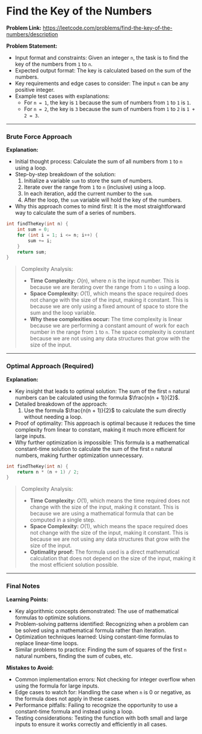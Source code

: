 # Find the Key of the Numbers
**Problem Link:** https://leetcode.com/problems/find-the-key-of-the-numbers/description

**Problem Statement:**
- Input format and constraints: Given an integer `n`, the task is to find the key of the numbers from `1` to `n`.
- Expected output format: The key is calculated based on the sum of the numbers.
- Key requirements and edge cases to consider: The input `n` can be any positive integer.
- Example test cases with explanations:
  - For `n = 1`, the key is `1` because the sum of numbers from `1` to `1` is `1`.
  - For `n = 2`, the key is `3` because the sum of numbers from `1` to `2` is `1 + 2 = 3`.

---

### Brute Force Approach

**Explanation:**
- Initial thought process: Calculate the sum of all numbers from `1` to `n` using a loop.
- Step-by-step breakdown of the solution:
  1. Initialize a variable `sum` to store the sum of numbers.
  2. Iterate over the range from `1` to `n` (inclusive) using a loop.
  3. In each iteration, add the current number to the `sum`.
  4. After the loop, the `sum` variable will hold the key of the numbers.
- Why this approach comes to mind first: It is the most straightforward way to calculate the sum of a series of numbers.

```cpp
int findTheKey(int n) {
    int sum = 0;
    for (int i = 1; i <= n; i++) {
        sum += i;
    }
    return sum;
}
```

> Complexity Analysis:
> - **Time Complexity:** $O(n)$, where $n$ is the input number. This is because we are iterating over the range from `1` to `n` using a loop.
> - **Space Complexity:** $O(1)$, which means the space required does not change with the size of the input, making it constant. This is because we are only using a fixed amount of space to store the sum and the loop variable.
> - **Why these complexities occur:** The time complexity is linear because we are performing a constant amount of work for each number in the range from `1` to `n`. The space complexity is constant because we are not using any data structures that grow with the size of the input.

---

### Optimal Approach (Required)

**Explanation:**
- Key insight that leads to optimal solution: The sum of the first `n` natural numbers can be calculated using the formula $\frac{n(n + 1)}{2}$.
- Detailed breakdown of the approach:
  1. Use the formula $\frac{n(n + 1)}{2}$ to calculate the sum directly without needing a loop.
- Proof of optimality: This approach is optimal because it reduces the time complexity from linear to constant, making it much more efficient for large inputs.
- Why further optimization is impossible: This formula is a mathematical constant-time solution to calculate the sum of the first `n` natural numbers, making further optimization unnecessary.

```cpp
int findTheKey(int n) {
    return n * (n + 1) / 2;
}
```

> Complexity Analysis:
> - **Time Complexity:** $O(1)$, which means the time required does not change with the size of the input, making it constant. This is because we are using a mathematical formula that can be computed in a single step.
> - **Space Complexity:** $O(1)$, which means the space required does not change with the size of the input, making it constant. This is because we are not using any data structures that grow with the size of the input.
> - **Optimality proof:** The formula used is a direct mathematical calculation that does not depend on the size of the input, making it the most efficient solution possible.

---

### Final Notes

**Learning Points:**
- Key algorithmic concepts demonstrated: The use of mathematical formulas to optimize solutions.
- Problem-solving patterns identified: Recognizing when a problem can be solved using a mathematical formula rather than iteration.
- Optimization techniques learned: Using constant-time formulas to replace linear-time loops.
- Similar problems to practice: Finding the sum of squares of the first `n` natural numbers, finding the sum of cubes, etc.

**Mistakes to Avoid:**
- Common implementation errors: Not checking for integer overflow when using the formula for large inputs.
- Edge cases to watch for: Handling the case when `n` is 0 or negative, as the formula does not apply in these cases.
- Performance pitfalls: Failing to recognize the opportunity to use a constant-time formula and instead using a loop.
- Testing considerations: Testing the function with both small and large inputs to ensure it works correctly and efficiently in all cases.